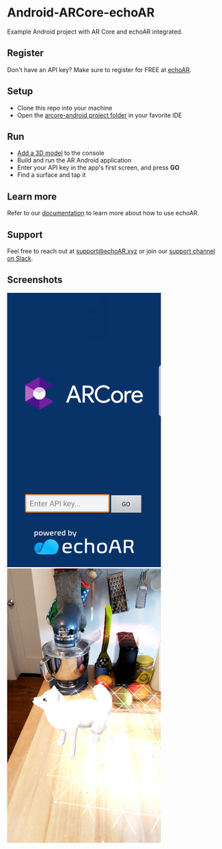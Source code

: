 # Android-ARCore-echoAR
Example Android project with AR Core and echoAR integrated.

## Register
Don't have an API key? Make sure to register for FREE at [echoAR](https://console.echoar.xyz/#/auth/register).

## Setup
* Clone this repo into your machine
* Open the [arcore-android project folder](/arcore-android) in your favorite IDE

## Run
* [Add a 3D model](https://docs.echoar.xyz/quickstart/add-a-3d-model) to the console
* Build and run the AR Android application
* Enter your API key in the app's first screen, and press **GO**
* Find a surface and tap it

## Learn more
Refer to our [documentation](https://docs.echoar.xyz/) to learn more about how to use echoAR.

## Support
Feel free to reach out at [support@echoAR.xyz](mailto:support@echoAR.xyz) or join our [support channel on Slack](https://join.slack.com/t/echoar/shared_invite/enQtNTg4NjI5NjM3OTc1LWU1M2M2MTNlNTM3NGY1YTUxYmY3ZDNjNTc3YjA5M2QyNGZiOTgzMjVmZWZmZmFjNGJjYTcxZjhhNzk3YjNhNjE).

## Screenshots
![start screen](/screenshots/start%20screen.jpg)
![fox](/screenshots/fox.jpg)
